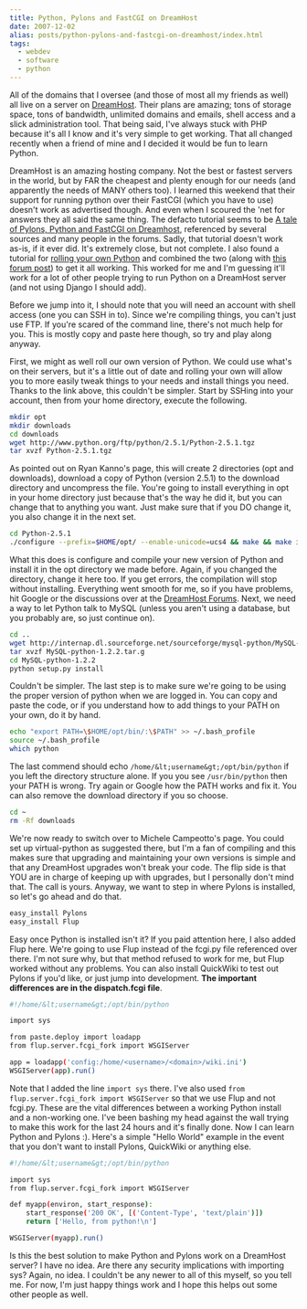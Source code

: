 ```yaml
---
title: Python, Pylons and FastCGI on DreamHost
date: 2007-12-02
alias: posts/python-pylons-and-fastcgi-on-dreamhost/index.html
tags:
  - webdev
  - software
  - python
---
```


All of the domains that I oversee (and those of most all my friends as well) all live on a server on [DreamHost](http://www.dreamhost.com/). Their plans are amazing; tons of storage space, tons of bandwidth, unlimited domains and emails, shell access and a slick administration tool. That being said, I've always stuck with PHP because it's all I know and it's very simple to get working. That all changed recently when a friend of mine and I decided it would be fun to learn Python.

DreamHost is an amazing hosting company. Not the best or fastest servers in the world, but by FAR the cheapest and plenty enough for our needs (and apparently the needs of MANY others too). I learned this weekend that their support for running python over their FastCGI (which you have to use) doesn't work as advertised though. And even when I scoured the 'net for answers they all said the same thing. The defacto tutorial seems to be [A tale of Pylons, Python and FastCGI on Dreamhost](http://blog.micampe.it/articles/2006/11/26/a-tale-of-pylons-python-and-fastcgi-on-dreamhost), referenced by several sources and many people in the forums. Sadly, that tutorial doesn't work as-is, if it ever did. It's extremely close, but not complete. I also found a tutorial for [rolling your own Python](http://blog.localkinegrinds.com/2007/08/20/custom-python-installation-for-django-on-dreamhost/) and combined the two (along with [this forum post](http://forum.dreamhosters.com/programming/79205-Help-with-hello-world-FCGI.htm)) to get it all working. This worked for me and I'm guessing it'll work for a lot of other people trying to run Python on a DreamHost server (and not using Django I should add).

Before we jump into it, I should note that you will need an account with shell access (one you can SSH in to). Since we're compiling things, you can't just use FTP. If you're scared of the command line, there's not much help for you. This is mostly copy and paste here though, so try and play along anyway.

First, we might as well roll our own version of Python. We could use what's on their servers, but it's a little out of date and rolling your own will allow you to more easily tweak things to your needs and install things you need. Thanks to the link above, this couldn't be simpler. Start by SSHing into your account, then from your home directory, execute the following.

```bash
mkdir opt
mkdir downloads
cd downloads
wget http://www.python.org/ftp/python/2.5.1/Python-2.5.1.tgz
tar xvzf Python-2.5.1.tgz
```

As pointed out on Ryan Kanno's page, this will create 2 directories (opt and downloads), download a copy of Python (version 2.5.1) to the download directory and uncompress the file. You're going to install everything in opt in your home directory just because that's the way he did it, but you can change that to anything you want. Just make sure that if you DO change it, you also change it in the next set.

```bash
cd Python-2.5.1
./configure --prefix=$HOME/opt/ --enable-unicode=ucs4 && make && make install
```

What this does is configure and compile your new version of Python and install it in the opt directory we made before. Again, if you changed the directory, change it here too. If you get errors, the compilation will stop without installing. Everything went smooth for me, so if you have problems, hit Google or the discussions over at the [DreamHost Forums](http://discussion.dreamhost.com/wwwthreads.pl). Next, we need a way to let Python talk to MySQL (unless you aren't using a database, but you probably are, so just continue on).

```bash
cd ..
wget http://internap.dl.sourceforge.net/sourceforge/mysql-python/MySQL-python-1.2.2.tar.gz
tar xvzf MySQL-python-1.2.2.tar.g
cd MySQL-python-1.2.2
python setup.py install
```

Couldn't be simpler. The last step is to make sure we're going to be using the proper version of python when we are logged in. You can copy and paste the code, or if you understand how to add things to your PATH on your own, do it by hand.

```bash
echo "export PATH=\$HOME/opt/bin/:\$PATH" >> ~/.bash_profile
source ~/.bash_profile
which python
```

The last commend should echo `/home/&lt;username&gt;/opt/bin/python` if you left the directory structure alone. If you you see `/usr/bin/python` then your PATH is wrong. Try again or Google how the PATH works and fix it. You can also remove the download directory if you so choose.

```bash
cd ~
rm -Rf downloads
```

We're now ready to switch over to Michele Campeotto's page. You could set up virtual-python as suggested there, but I'm a fan of compiling and this makes sure that upgrading and maintaining your own versions is simple and that any DreamHost upgrades won't break your code. The flip side is that YOU are in charge of keeping up with upgrades, but I personally don't mind that. The call is yours. Anyway, we want to step in where Pylons is installed, so let's go ahead and do that.

```bash
easy_install Pylons
easy_install Flup
```

Easy once Python is installed isn't it? If you paid attention here, I also added Flup here. We're going to use Flup instead of the fcgi.py file referenced over there. I'm not sure why, but that method refused to work for me, but Flup worked without any problems. You can also install QuickWiki to test out Pylons if you'd like, or just jump into development. **The important differences are in the dispatch.fcgi file**.

```bash
#!/home/&lt;username&gt;/opt/bin/python

import sys

from paste.deploy import loadapp
from flup.server.fcgi_fork import WSGIServer

app = loadapp('config:/home/<username>/<domain>/wiki.ini')
WSGIServer(app).run()
```

Note that I added the line `import sys` there. I've also used `from flup.server.fcgi_fork import WSGIServer` so that we use Flup and not fcgi.py. These are the vital differences between a working Python install and a non-working one. I've been bashing my head against the wall trying to make this work for the last 24 hours and it's finally done. Now I can learn Python and Pylons :). Here's a simple "Hello World" example in the event that you don't want to install Pylons, QuickWiki or anything else.

```bash
#!/home/&lt;username&gt;/opt/bin/python

import sys
from flup.server.fcgi_fork import WSGIServer

def myapp(environ, start_response):
    start_response('200 OK', [('Content-Type', 'text/plain')])
    return ['Hello, from python!\n']

WSGIServer(myapp).run()
```

Is this the best solution to make Python and Pylons work on a DreamHost server? I have no idea. Are there any security implications with importing sys? Again, no idea. I couldn't be any newer to all of this myself, so you tell me. For now, I'm just happy things work and I hope this helps out some other people as well.
